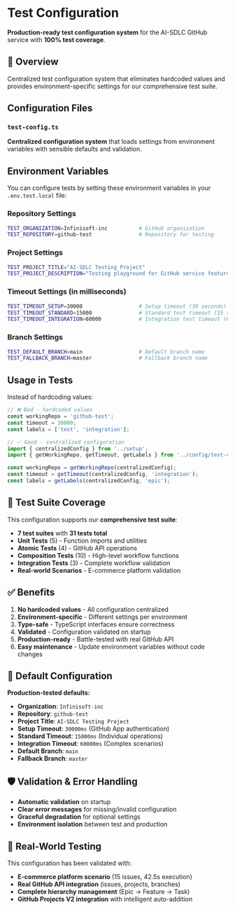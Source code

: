 # Test Configuration

**Production-ready test configuration system** for the AI-SDLC GitHub service with **100% test coverage**.

## 🎯 Overview

Centralized test configuration system that eliminates hardcoded values and provides environment-specific settings for our comprehensive test suite.

## Configuration Files

### `test-config.ts`
**Centralized configuration system** that loads settings from environment variables with sensible defaults and validation.

## Environment Variables

You can configure tests by setting these environment variables in your `.env.test.local` file:

### Repository Settings
```bash
TEST_ORGANIZATION=Infinisoft-inc          # GitHub organization
TEST_REPOSITORY=github-test               # Repository for testing
```

### Project Settings
```bash
TEST_PROJECT_TITLE="AI-SDLC Testing Project"
TEST_PROJECT_DESCRIPTION="Testing playground for GitHub service features"
```

### Timeout Settings (in milliseconds)
```bash
TEST_TIMEOUT_SETUP=30000                  # Setup timeout (30 seconds)
TEST_TIMEOUT_STANDARD=15000               # Standard test timeout (15 seconds)
TEST_TIMEOUT_INTEGRATION=60000            # Integration test timeout (60 seconds)
```

### Branch Settings
```bash
TEST_DEFAULT_BRANCH=main                  # Default branch name
TEST_FALLBACK_BRANCH=master               # Fallback branch name
```

## Usage in Tests

Instead of hardcoding values:

```typescript
// ❌ Bad - hardcoded values
const workingRepo = 'github-test';
const timeout = 30000;
const labels = ['test', 'integration'];

// ✅ Good - centralized configuration
import { centralizedConfig } from '../setup';
import { getWorkingRepo, getTimeout, getLabels } from '../config/test-config.js';

const workingRepo = getWorkingRepo(centralizedConfig);
const timeout = getTimeout(centralizedConfig, 'integration');
const labels = getLabels(centralizedConfig, 'epic');
```

## 🎯 Test Suite Coverage

This configuration supports our **comprehensive test suite**:

- **7 test suites** with **31 tests total**
- **Unit Tests** (5) - Function imports and utilities
- **Atomic Tests** (4) - GitHub API operations
- **Composition Tests** (10) - High-level workflow functions
- **Integration Tests** (3) - Complete workflow validation
- **Real-world Scenarios** - E-commerce platform validation

## ✅ Benefits

1. **No hardcoded values** - All configuration centralized
2. **Environment-specific** - Different settings per environment
3. **Type-safe** - TypeScript interfaces ensure correctness
4. **Validated** - Configuration validated on startup
5. **Production-ready** - Battle-tested with real GitHub API
6. **Easy maintenance** - Update environment variables without code changes

## 🔧 Default Configuration

**Production-tested defaults:**

- **Organization**: `Infinisoft-inc`
- **Repository**: `github-test`
- **Project Title**: `AI-SDLC Testing Project`
- **Setup Timeout**: `30000ms` (GitHub App authentication)
- **Standard Timeout**: `15000ms` (Individual operations)
- **Integration Timeout**: `60000ms` (Complex scenarios)
- **Default Branch**: `main`
- **Fallback Branch**: `master`

## 🛡️ Validation & Error Handling

- **Automatic validation** on startup
- **Clear error messages** for missing/invalid configuration
- **Graceful degradation** for optional settings
- **Environment isolation** between test and production

## 🚀 Real-World Testing

This configuration has been validated with:
- **E-commerce platform scenario** (15 issues, 42.5s execution)
- **Real GitHub API integration** (issues, projects, branches)
- **Complete hierarchy management** (Epic → Feature → Task)
- **GitHub Projects V2 integration** with intelligent auto-addition
